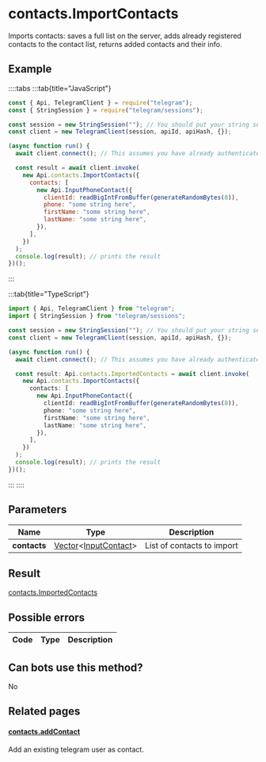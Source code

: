 # contacts.ImportContacts

Imports contacts: saves a full list on the server, adds already registered contacts to the contact list, returns added contacts and their info.

## Example

::::tabs
:::tab{title="JavaScript"}

```js
const { Api, TelegramClient } = require("telegram");
const { StringSession } = require("telegram/sessions");

const session = new StringSession(""); // You should put your string session here
const client = new TelegramClient(session, apiId, apiHash, {});

(async function run() {
  await client.connect(); // This assumes you have already authenticated with .start()

  const result = await client.invoke(
    new Api.contacts.ImportContacts({
      contacts: [
        new Api.InputPhoneContact({
          clientId: readBigIntFromBuffer(generateRandomBytes(8)),
          phone: "some string here",
          firstName: "some string here",
          lastName: "some string here",
        }),
      ],
    })
  );
  console.log(result); // prints the result
})();
```

:::

:::tab{title="TypeScript"}

```ts
import { Api, TelegramClient } from "telegram";
import { StringSession } from "telegram/sessions";

const session = new StringSession(""); // You should put your string session here
const client = new TelegramClient(session, apiId, apiHash, {});

(async function run() {
  await client.connect(); // This assumes you have already authenticated with .start()

  const result: Api.contacts.ImportedContacts = await client.invoke(
    new Api.contacts.ImportContacts({
      contacts: [
        new Api.InputPhoneContact({
          clientId: readBigIntFromBuffer(generateRandomBytes(8)),
          phone: "some string here",
          firstName: "some string here",
          lastName: "some string here",
        }),
      ],
    })
  );
  console.log(result); // prints the result
})();
```

:::
::::

## Parameters

|     Name     | Type                                                                                                             | Description                |
| :----------: | ---------------------------------------------------------------------------------------------------------------- | -------------------------- |
| **contacts** | [Vector](https://core.telegram.org/type/Vector%20t)<[InputContact](https://core.telegram.org/type/InputContact)> | List of contacts to import |

## Result

[contacts.ImportedContacts](https://core.telegram.org/type/contacts.ImportedContacts)

## Possible errors

| Code | Type | Description |
| :--: | ---- | ----------- |

## Can bots use this method?

No

## Related pages

#### [contacts.addContact](https://core.telegram.org/method/contacts.addContact)

Add an existing telegram user as contact.
